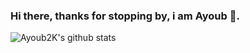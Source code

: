 ### Hi there, thanks for stopping by, i am Ayoub 👋.

![Ayoub2K's github stats](https://github-readme-stats.vercel.app/api?username=Ayoub2K&hide=contribs,prs&count_private=true&show_icons=true)
